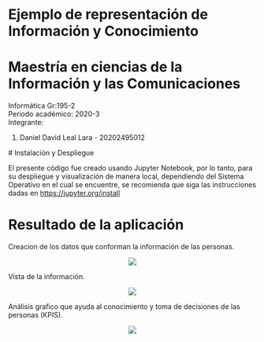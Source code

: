 # Ejemplo de representación de Información y Conocimiento
# Maestría en ciencias de la Información y las Comunicaciones

Informática Gr:195-2 <br>
Periodo académico: 2020-3 <br>
Integrante: 
<ol>
<li>Daniel David Leal Lara - 20202495012</li>
</ol>
# Instalación y Despliegue

El presente código fue creado usando Jupyter Notebook, por lo tanto, para su despliegue y visualización de manera local, dependiendo del Sistema Operativo en el cual se encuentre, se recomienda que siga las instrucciones dadas en https://jupyter.org/install

# Resultado de la aplicación
Creacion de los datos que conforman la información de las personas.
<p align="center">
  <img src="../master/images/Imagen resultado1.png">
</p>
Vista de la información.
<p align="center">
  <img src="../master/images/Imagen resultado2.png">
</p>
Análisis grafico que ayuda al conocimiento y toma de decisiones de las personas (KPIS).
<p align="center">
  <img src="../master/images/Imagen resultado3.png">
</p>

